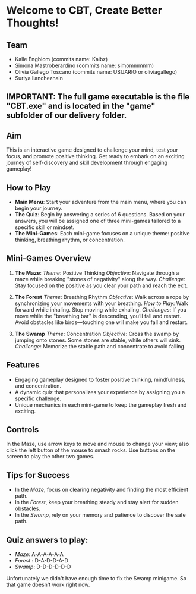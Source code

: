 
# Welcome to CBT, Create Better Thoughts!

## Team
- Kalle Engblom (commits name: Kalbz)
- Simona Mastroberardino (commits name: simommmmm)
- Olivia Gallego Toscano (commits name: USUARIO or oliviagallego)
- Suriya Ilanchezhain
  
## IMPORTANT: The full game executable is the file "CBT.exe" and is located in the "game" subfolder of our delivery folder.

## Aim
This is an interactive game designed to challenge your mind, test your focus, and promote positive thinking. Get ready to embark on an exciting journey of self-discovery and skill development through engaging gameplay!

## How to Play
- **Main Menu**: Start your adventure from the main menu, where you can begin your journey.
- **The Quiz**: Begin by answering a series of 6 questions. Based on your answers, you will be assigned one of three mini-games tailored to a specific skill or mindset.
- **The Mini-Games**: Each mini-game focuses on a unique theme: positive thinking, breathing rhythm, or concentration.

## Mini-Games Overview
1. **The Maze**:
    _Theme_: Positive Thinking
    _Objective_: Navigate through a maze while breaking "stones of negativity" along the way.
    _Challenge_: Stay focused on the positive as you clear your path and reach the exit.

2. **The Forest**
    _Theme_: Breathing Rhythm
    _Objective_: Walk across a rope by synchronizing your movements with your breathing.
    _How to Play_:
        Walk forward while inhaling.
        Stop moving while exhaling.
    _Challenges_:
        If you move while the "breathing bar" is descending, you’ll fall and restart.
        Avoid obstacles like birds—touching one will make you fall and restart.

4. **The Swamp**
    _Theme_: Concentration
    _Objective_: Cross the swamp by jumping onto stones. Some stones are stable, while others will sink.
    _Challenge_: Memorize the stable path and concentrate to avoid falling.

## Features
- Engaging gameplay designed to foster positive thinking, mindfulness, and concentration.
- A dynamic quiz that personalizes your experience by assigning you a specific challenge.
- Unique mechanics in each mini-game to keep the gameplay fresh and exciting.

## Controls
In the Maze, use arrow keys to move and mouse to change your view; also click the left button of the mouse to smash rocks. Use buttons on the screen to play the other two games.

## Tips for Success
- In the _Maze_, focus on clearing negativity and finding the most efficient path.
- In the _Forest_, keep your breathing steady and stay alert for sudden obstacles.
- In the _Swamp_, rely on your memory and patience to discover the safe path.

## Quiz answers to play:
- _Maze_: A-A-A-A-A-A
- _Forest_ : D-A-D-D-A-D
- _Swamp_: D-D-D-D-D-D

Unfortunately we didn't have enough time to fix the Swamp minigame. So that game doesn't work right now.

